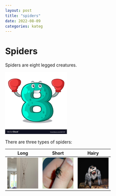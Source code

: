 ```yaml
---
layout: post
title: "spiders"
date: 2022-08-09
categories: kateg
---
```


# Spiders

Spiders are eight legged creatures.

<img src="/eight.png" width="200px" height="200px">

There are three types of spiders:

| Long | Short | Hairy |
|-|-|-|
| <img src="/long_spider.webp" width="100px" height="100px"> | <img src="/short_spider.jpg" width="100px" height="100px"> | <img src="/hairy_spider.jpg" width="100px" height="100px"> |
